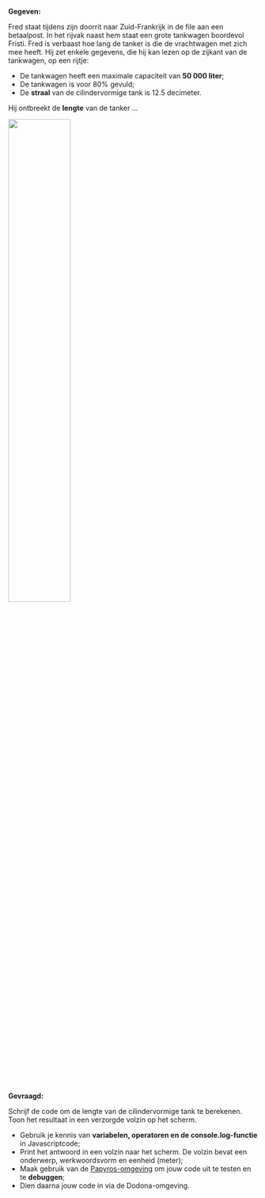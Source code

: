 **Gegeven:**

Fred staat tijdens zijn doorrit naar Zuid-Frankrijk in de file aan een betaalpost. In het rijvak naast hem staat een grote tankwagen boordevol Fristi. 
Fred is verbaast hoe lang de tanker is die de vrachtwagen met zich mee heeft. 
Hij zet enkele gegevens, die hij kan lezen op de zijkant van de tankwagen, op een rijtje: 

* De tankwagen heeft een maximale capaciteit van **50 000 liter**;
* De tankwagen is voor 80% gevuld;
* De **straal** van de cilindervormige tank is 12.5 decimeter. 

Hij ontbreekt de **lengte** van de tanker ... 

<img src="https://www.foodindustry.be/wp-content/uploads/2022/02/WIKI-Friesland-Campina.png" width="50%"/>


**Gevraagd:**

Schrijf de code om de lengte van de cilindervormige tank te berekenen. Toon het resultaat in een verzorgde volzin op het scherm. 

* Gebruik je kennis van **variabelen, operatoren en de console.log-functie** in Javascriptcode;
* Print het antwoord in een volzin naar het scherm. De volzin bevat een onderwerp, werkwoordsvorm en eenheid (meter); 
* Maak gebruik van de [Papyros-omgeving](https://papyros.dodona.be/?locale=nl&language=JavaScript) om jouw code uit te testen en te **debuggen**; 
* Dien daarna jouw code in via de Dodona-omgeving. 
